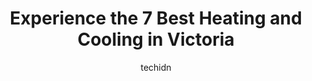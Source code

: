 ---
layout: ampstory
image: https://i0.wp.com/www.auto.or.id/wp-content/uploads/2023/06/accutemp-refrigeration-air-conditioning-heating-ltd-0-victoria-1686324125.jpeg?resize=640,853
author: techidn
featured: false
description: Victoria, British Columbia, Canada is a haven for Heating and Cooling enthusiasts, boasting an impressive array of 7 top-notch establishments. Whether youre a seasoned connoisseur or simply
title: Experience the 7 Best Heating and Cooling in Victoria
cover:
   title: Experience the 7 Best Heating and Cooling in Victoria
   subtitle: AUTO.OR.ID
   background: https://www.auto.or.id/wp-content/uploads/2023/06/accutemp-refrigeration-air-conditioning-heating-ltd-0-victoria-1686324125.jpeg

pages: 
 - layout: thirds
   top: <h1>#1 Aire Serv of Greater Victoria</h1>
   bottom: "<p>Installation was done on March 6th. A full day of  work. The team worked hard and efficiently- beautiful job done. Mike and his team worked very well together. Andrew Mal</p>"
   background: https://www.auto.or.id/wp-content/uploads/2023/06/accutemp-refrigeration-air-conditioning-heating-ltd-1-victoria-1686324127.jpeg
   backgroundblur: true
 - layout: thirds
   top: <h1>#2 Gaslight Heat Services</h1>
   bottom: "<p>3382 Tennyson Ave, Victoria, BC V8Z 3P6, Canada</p>"
   background: https://www.auto.or.id/wp-content/uploads/2023/06/accutemp-refrigeration-air-conditioning-heating-ltd-2-victoria-1686324127.jpeg
   cta:
      link: https://www.auto.or.id/experience-the-7-best-heating-and-cooling-in-victoria/
      text: Experience the 7 Best Heating and Cooling in Victoria
 - layout: thirds
   top: <h1>#3 360 Comfort Systems</h1>
   bottom: "<p>155 Langford St, Victoria, BC V9A 3B8, Canada</p>"
   background: https://images.unsplash.com/photo-1637160969718-6618307797f4?ixlib=rb-4.0.3&ixid=MnwxMjA3fDB8MHxwaG90by1wYWdlfHx8fGVufDB8fHx8&auto=format&fit=crop&w=640&h=853&q=80
   cta:
      link: https://www.auto.or.id/experience-the-7-best-heating-and-cooling-in-victoria/
      text: Experience the 7 Best Heating and Cooling in Victoria
 - layout: thirds
   top: <h1>#4 Bridgeman Plumbing & Heating Ltd</h1>
   bottom: "<p>43 Cadillac Ave, Victoria, BC V8Z 1T3, Canada</p>"
   background: https://images.unsplash.com/photo-1610566062594-fe61d8f17c71?ixlib=rb-4.0.3&ixid=MnwxMjA3fDB8MHxwaG90by1wYWdlfHx8fGVufDB8fHx8&auto=format&fit=crop&w=640&h=853&q=80
   cta:
      link: https://www.auto.or.id/experience-the-7-best-heating-and-cooling-in-victoria/
      text: Experience the 7 Best Heating and Cooling in Victoria
 - layout: thirds
   top: <h1>#5 Accutemp Refrigeration Air Conditioning & Heating Ltd</h1>
   bottom: "<p>3375 Whittier Ave, Victoria, BC V8Z 3R1, Canada</p>"
   background: https://images.unsplash.com/photo-1494976388531-d1058494cdd8?ixlib=rb-4.0.3&ixid=MnwxMjA3fDB8MHxwaG90by1wYWdlfHx8fGVufDB8fHx8&auto=format&fit=crop&w=640&h=853&q=80
   cta:
      link: https://www.auto.or.id/experience-the-7-best-heating-and-cooling-in-victoria/
      text: Experience the 7 Best Heating and Cooling in Victoria
 - layout: thirds
   top: <h1>#6 Milani Plumbing, Heating & Air Conditioning</h1>
   bottom: "<p>1806 Vancouver St #201, Victoria, BC V8T 5E3, Canada</p>"
   background: https://images.unsplash.com/photo-1551557479-80682eb12a86?ixlib=rb-4.0.3&ixid=MnwxMjA3fDB8MHxwaG90by1wYWdlfHx8fGVufDB8fHx8&auto=format&fit=crop&w=640&h=853&q=80
   cta:
      link: https://www.auto.or.id/experience-the-7-best-heating-and-cooling-in-victoria/
      text: Experience the 7 Best Heating and Cooling in Victoria
 - layout: thirds
   top: <h1>#7 Foster Heating & Cooling</h1>
   bottom: "<p>549 Kelvin Rd, Victoria, BC V8Z 1C4, Canada</p>"
   background: https://images.unsplash.com/photo-1639928187615-feef219500a4?ixlib=rb-4.0.3&ixid=MnwxMjA3fDB8MHxwaG90by1wYWdlfHx8fGVufDB8fHx8&auto=format&fit=crop&w=640&h=853&q=80
   cta:
      link: https://www.auto.or.id/experience-the-7-best-heating-and-cooling-in-victoria/
      text: Experience the 7 Best Heating and Cooling in Victoria
 - layout: thirds
   middle: Continue reading...
   background: https://images.unsplash.com/photo-1629661414961-62b0d03007ab?ixlib=rb-4.0.3&ixid=MnwxMjA3fDB8MHxwaG90by1wYWdlfHx8fGVufDB8fHx8&auto=format&fit=crop&w=640&h=853&q=80
   cta:
      link: https://www.auto.or.id/experience-the-7-best-heating-and-cooling-in-victoria/
      text: Experience the 7 Best Heating and Cooling in Victoria

---